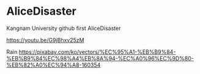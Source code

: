 # AliceDisaster
Kangnam University github first AliceDisaster

https://youtu.be/G9jBhxv25zM

Rain https://pixabay.com/ko/vectors/%EC%95%A1-%EB%B9%84-%EB%B9%84%EC%98%A4%EB%8A%94-%EC%A0%96%EC%9D%80-%EB%82%A0%EC%94%A8-160354

